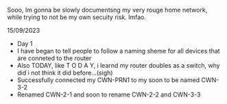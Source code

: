 Sooo, Im gonna be slowly documentsng my very rouge home network, while trying to not be my own secuity risk. lmfao.

15/09/2023
- Day 1
- I have began to tell people to follow a naming sheme for all devices that are conneted to the router
- Also TODAY, like T O D A Y, i learnd my router doubles as a switch, why did i not think it did before...(sigh)
- Successfully connected my CWN-PRN1 to my soon to be named CWN-3-2
- Renamed CWN-2-1 and soon to rename CWN-2-2 and CWN-3-3
